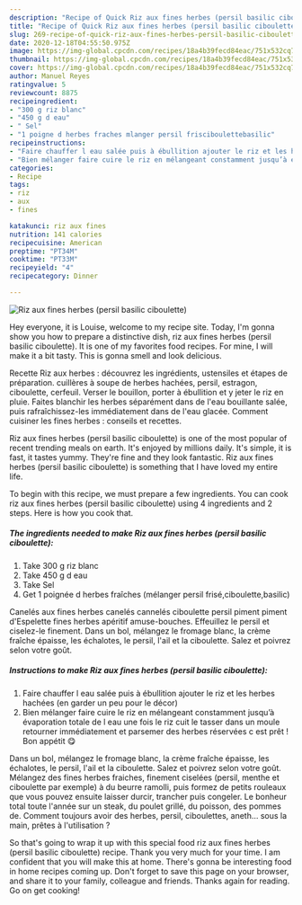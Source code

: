 ```yaml
---
description: "Recipe of Quick Riz aux fines herbes (persil basilic ciboulette)"
title: "Recipe of Quick Riz aux fines herbes (persil basilic ciboulette)"
slug: 269-recipe-of-quick-riz-aux-fines-herbes-persil-basilic-ciboulette
date: 2020-12-18T04:55:50.975Z
image: https://img-global.cpcdn.com/recipes/18a4b39fecd84eac/751x532cq70/riz-aux-fines-herbes-persil-basilic-ciboulette-photo-principale-de-la-recette.jpg
thumbnail: https://img-global.cpcdn.com/recipes/18a4b39fecd84eac/751x532cq70/riz-aux-fines-herbes-persil-basilic-ciboulette-photo-principale-de-la-recette.jpg
cover: https://img-global.cpcdn.com/recipes/18a4b39fecd84eac/751x532cq70/riz-aux-fines-herbes-persil-basilic-ciboulette-photo-principale-de-la-recette.jpg
author: Manuel Reyes
ratingvalue: 5
reviewcount: 8875
recipeingredient:
- "300 g riz blanc"
- "450 g d eau"
- " Sel"
- "1 poigne d herbes fraches mlanger persil frisciboulettebasilic"
recipeinstructions:
- "Faire chauffer l eau salée puis à ébullition ajouter le riz et les herbes hachées (en garder un peu pour le décor)"
- "Bien mélanger faire cuire le riz en mélangeant constamment jusqu’à évaporation totale de l eau une fois le riz cuit le tasser dans un moule retourner immédiatement et parsemer des herbes réservées c est prêt ! Bon appétit 😋"
categories:
- Recipe
tags:
- riz
- aux
- fines

katakunci: riz aux fines 
nutrition: 141 calories
recipecuisine: American
preptime: "PT34M"
cooktime: "PT33M"
recipeyield: "4"
recipecategory: Dinner

---
```



![Riz aux fines herbes (persil basilic ciboulette)](https://img-global.cpcdn.com/recipes/18a4b39fecd84eac/751x532cq70/riz-aux-fines-herbes-persil-basilic-ciboulette-photo-principale-de-la-recette.jpg)

Hey everyone, it is Louise, welcome to my recipe site. Today, I'm gonna show you how to prepare a distinctive dish, riz aux fines herbes (persil basilic ciboulette). It is one of my favorites food recipes. For mine, I will make it a bit tasty. This is gonna smell and look delicious.

Recette Riz aux herbes : découvrez les ingrédients, ustensiles et étapes de préparation. cuillères à soupe de herbes hachées, persil, estragon, ciboulette, cerfeuil. Verser le bouillon, porter à ébullition et y jeter le riz en pluie. Faites blanchir les herbes séparément dans de l&#39;eau bouillante salée, puis rafraîchissez-les immédiatement dans de l&#39;eau glacée. Comment cuisiner les fines herbes : conseils et recettes.

Riz aux fines herbes (persil basilic ciboulette) is one of the most popular of recent trending meals on earth. It's enjoyed by millions daily. It's simple, it is fast, it tastes yummy. They're fine and they look fantastic. Riz aux fines herbes (persil basilic ciboulette) is something that I have loved my entire life.


To begin with this recipe, we must prepare a few ingredients. You can cook riz aux fines herbes (persil basilic ciboulette) using 4 ingredients and 2 steps. Here is how you cook that.

<!--inarticleads1-->

##### The ingredients needed to make Riz aux fines herbes (persil basilic ciboulette):

1. Take 300 g riz blanc
1. Take 450 g d eau
1. Take  Sel
1. Get 1 poignée d herbes fraîches (mélanger persil frisé,ciboulette,basilic)


Canelés aux fines herbes canelés cannelés ciboulette persil piment piment d&#39;Espelette fines herbes apéritif amuse-bouches. Effeuillez le persil et ciselez-le finement. Dans un bol, mélangez le fromage blanc, la crème fraîche épaisse, les échalotes, le persil, l&#39;ail et la ciboulette. Salez et poivrez selon votre goût. 

<!--inarticleads2-->

##### Instructions to make Riz aux fines herbes (persil basilic ciboulette):

1. Faire chauffer l eau salée puis à ébullition ajouter le riz et les herbes hachées (en garder un peu pour le décor)
1. Bien mélanger faire cuire le riz en mélangeant constamment jusqu’à évaporation totale de l eau une fois le riz cuit le tasser dans un moule retourner immédiatement et parsemer des herbes réservées c est prêt ! Bon appétit 😋


Dans un bol, mélangez le fromage blanc, la crème fraîche épaisse, les échalotes, le persil, l&#39;ail et la ciboulette. Salez et poivrez selon votre goût. Mélangez des fines herbes fraiches, finement ciselées (persil, menthe et ciboulette par exemple) à du beurre ramolli, puis formez de petits rouleaux que vous pouvez ensuite laisser durcir, trancher puis congeler. Le bonheur total toute l&#39;année sur un steak, du poulet grillé, du poisson, des pommes de. Comment toujours avoir des herbes, persil, ciboulettes, aneth… sous la main, prêtes à l&#39;utilisation ? 

So that's going to wrap it up with this special food riz aux fines herbes (persil basilic ciboulette) recipe. Thank you very much for your time. I am confident that you will make this at home. There's gonna be interesting food in home recipes coming up. Don't forget to save this page on your browser, and share it to your family, colleague and friends. Thanks again for reading. Go on get cooking!
